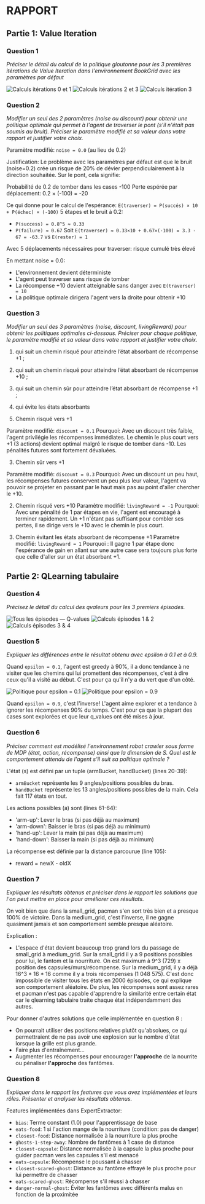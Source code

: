 # RAPPORT

## Partie 1: Value Iteration

### Question 1 
*Préciser le détail du calcul de la politique gloutonne pour les 3 premières itérations de Value Iteration dans l'environnement BookGrid avec les paramètres par défaut*

![Calculs itérations 0 et 1](./screenshots/iteration-0-1.png)
![Calculs itérations 2 et 3](./screenshots/interation-2-3.png)
![Calculs itération 3](./screenshots/iteration-3.png)

### Question 2
*Modifier un seul des 2 paramètres (noise ou discount) pour obtenir une politique optimale qui permet à l'agent de traverser le pont (s'il n'était pas soumis au bruit). Préciser le paramètre modifié et sa valeur dans votre rapport et justifier votre choix.*

Paramètre modifié: `noise = 0.0` (au lieu de 0.2)

Justification:
Le problème avec les paramètres par défaut est que le bruit (noise=0.2) crée un risque de 20% de dévier perpendiculairement à la direction souhaitée. Sur le pont, cela signifie:

Probabilité de 0.2 de tomber dans les cases -100
Perte espérée par déplacement: 0.2 × (-100) = -20

Ce qui donne pour le calcul de l'espérance:
`E(traverser) = P(succés) × 10 + P(échec) × (-100)`
5 étapes et le bruit à 0.2:
 - `P(success) = 0.8^5 ≈ 0.33`
 - `P(failure) ≈ 0.67`
Soit `E(traverser) ≈ 0.33×10 + 0.67×(-100) = 3.3 - 67 = -63.7`
vs `E(rester) = 1`

Avec 5 déplacements nécessaires pour traverser: risque cumulé très élevé

En mettant noise = 0.0:

 - L'environnement devient déterministe
 - L'agent peut traverser sans risque de tomber
 - La récompense +10 devient atteignable sans danger avec `E(traverser) = 10`
 - La politique optimale dirigera l'agent vers la droite pour obtenir +10


### Question 3
*Modifier un seul des 3 paramètres (noise, discount, livingReward) pour obtenir les politiques optimales ci-dessous. Préciser pour chaque politique, le paramètre modifié et sa valeur dans votre rapport et justifier votre choix.*

1. qui suit un chemin risqué pour atteindre l’état absorbant de récompense +1 ;
2. qui suit un chemin risqué pour atteindre l’état absorbant de récompense +10 ;
3. qui suit un chemin sûr pour atteindre l’état absorbant de récompense +1 ;
4. qui évite les états absorbants

1. Chemin risqué vers +1

Paramètre modifié: `discount = 0.1`
Pourquoi: Avec un discount très faible, l'agent privilégie les récompenses immédiates. Le chemin le plus court vers +1 (3 actions) devient optimal malgré le risque de tomber dans -10. Les pénalités futures sont fortement dévaluées.

3. Chemin sûr vers +1

Paramètre modifié: `discount = 0.3`
Pourquoi: Avec un discount un peu haut, les récompenses futures conservent un peu plus leur valeur, l'agent va pouvoir se projeter en passant par le haut mais pas au point d'aller chercher le +10.

2. Chemin risqué vers +10
Paramètre modifié: `livingReward = -1`
Pourquoi: Avec une pénalité de 1 par étapes en vie, l'agent est encouragé à terminer rapidement. Un +1 n'étant pas suffisant pour combler ses pertes, il se dirige vers le +10 avec le chemin le plus court. 

4. Chemin évitant les états absorbant de récompense +1
Paramètre modifié: `livingReward = 1`
Pourquoi : Il gagne 1 par étape donc l'espérance de gain en allant sur une autre case sera toujours plus forte que celle d'aller sur un état absorbant +1.

## Partie 2: QLearning tabulaire

### Question 4
*Précisez le détail du calcul des qvaleurs pour les 3 premiers épisodes.*

![Tous les épisodes — Q-values](./screenshots/q4.png)
![Calculs épisodes 1 & 2](./screenshots/episodes-1-2.png)
![Calculs épisodes 3 & 4](./screenshots/episodes-3-4.png)

### Question 5
*Expliquer les différences entre le résultat obtenu avec epsilon à 0.1 et à 0.9.*

Quand `epsilon = 0.1`, l'agent est greedy à 90%, il a donc tendance à ne visiter que les chemins qui lui promettent des récompenses, c'est à dire ceux qu'il a visité au début. C'est pour ça qu'il n'y a du vert que d'un côté. 

![Politique pour epsilon = 0.1](./screenshots/politique-01.png)
![Politique pour epsilon = 0.9](./screenshots/politique-09.png)

Quand `epsilon = 0.9`, c'est l'inverse! L'agent aime explorer et a tendance à ignorer les récompenses 90% du temps. C'est pour ça que la plupart des cases sont explorées et que leur q_values ont été mises à jour. 

### Question 6
*Préciser comment est modélisé l'environnement robot crawler sous forme de MDP (état, action, récompense) ainsi que la dimension de S. Quel est le comportement attendu de l'agent s'il suit sa politique optimale ?*

L'état (s) est défini par un tuple (armBucket, handBucket) (lines 20-39): 
 - `armBucket` représente les 9 angles/positions possibles du bras.
 - `handBucket` représente les 13 angles/positions possibles de la main.
Cela fait 117 états en tout. 

Les actions possibles (a) sont (lines 61-64): 
 - 'arm-up': Lever le bras (si pas déjà au maximum)
 - 'arm-down': Baisser le bras (si pas déjà au minimum)
 - 'hand-up': Lever la main (si pas déjà au maximum)
 - 'hand-down': Baisser la main (si pas déjà au minimum)

La récompense est définie par la distance parcourue (line 105):
 - reward = newX - oldX


### Question 7
*Expliquer les résultats obtenus et préciser dans le rapport les solutions que l'on peut mettre en place pour améliorer ces résultats.*

On voit bien que dans la small_grid, pacman s'en sort très bien et a presque 100% de victoire.
Dans la medium_grid, c'est l'inverse, il ne gagne quasiment jamais et son comportement semble presque aléatoire. 

Explication : 
 - L'espace d'état devient beaucoup trop grand lors du passage de small_grid à medium_grid. Sur la small_grid il y a 9 positions possibles pour lui, le fantom et la nourriture. On est maximum à 9^3 (729) x position des capsules/murs/récompense. Sur la medium_grid, il y a déjà 16^3 * 16 * 16 comme il y a trois récompenses (1 048 575). C'est donc impossible de visiter tous les états en 2000 épisodes, ce qui explique son comportement aléatoire. De plus, les récompenses sont assez rares et pacman n'est pas capable d'apprendre la similarité entre certain état car le qlearning tabulaire traite chaque état indépendamment des autres. 

Pour donner d'autres solutions que celle implémentée en question 8 : 
 - On pourrait utiliser des positions relatives plutôt qu'absolues, ce qui permettraient de ne pas avoir une explosion sur le nombre d'état lorsque la grille est plus grande.
 - Faire plus d'entraînement...
 - Augmenter les récompenses pour encourager **l'approche** de la nourrite ou pénaliser **l'approche** des fantômes. 


### Question 8
*Expliquer dans le rapport les features que vous avez implémentées et leurs rôles. Présenter et analyser les résultats obtenus.*

Features implémentées dans ExpertExtractor:

 - `bias`: Terme constant (1.0) pour l'apprentissage de base
 - `eats-food`: 1 si l'action mange de la nourriture (condition: pas de danger)
 - `closest-food`: Distance normalisée à la nourriture la plus proche
 - `ghosts-1-step-away`: Nombre de fantômes à 1 case de distance
 - `closest-capsule`: Distance normalisée à la capsule la plus proche pour guider pacman vers les capsules s'il est menacé
 - `eats-capsule`: Récompense le poussant à chasser
 - `closest-scared-ghost`: Distance au fantôme effrayé le plus proche pour lui permettre de chasser
 - `eats-scared-ghost`: Récompense s'il réussi à chasser
 - `danger-normal-ghost`: Éviter les fantômes avec différents malus en fonction de la proximitée






